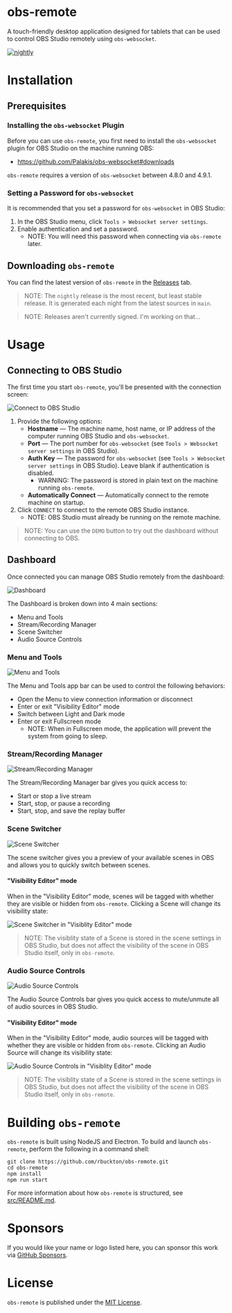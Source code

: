 # obs-remote

A touch-friendly desktop application designed for tablets that can be used to control OBS Studio remotely using `obs-websocket`.

[![nightly](https://github.com/rbuckton/obs-remote/actions/workflows/nightly.yml/badge.svg)](https://github.com/rbuckton/obs-remote/actions/workflows/nightly.yml)

# Installation

## Prerequisites

### Installing the `obs-websocket` Plugin

Before you can use `obs-remote`, you first need to install the `obs-websocket` plugin for OBS Studio on the machine running OBS:

- <https://github.com/Palakis/obs-websocket#downloads>

`obs-remote` requires a version of `obs-websocket` between 4.8.0 and 4.9.1. 

### Setting a Password for `obs-websocket`

It is recommended that you set a password for `obs-websocket` in OBS Studio:

1. In the OBS Studio menu, click `Tools > Websocket server settings`.
2. Enable authentication and set a password.
   - NOTE: You will need this password when connecting via `obs-remote` later.

## Downloading `obs-remote`

You can find the latest version of `obs-remote` in the [Releases](https://github.com/rbuckton/obs-remote/releases) tab.

> NOTE: The `nightly` release is the most recent, but least stable release. It is generated each night from the latest sources in `main`.

> NOTE: Releases aren't currently signed. I'm working on that...

# Usage

## Connecting to OBS Studio

The first time you start `obs-remote`, you'll be presented with the connection screen:

![Connect to OBS Studio](docs/connect.png)

1. Provide the following options:
   - **Hostname** &mdash; The machine name, host name, or IP address of the computer running OBS Studio and `obs-websocket`.
   - **Port** &mdash; The port number for `obs-websocket` (see `Tools > Websocket server settings` in OBS Studio).
   - **Auth Key** &mdash; The password for `obs-websocket` (see `Tools > Websocket server settings` in OBS Studio). Leave blank if authentication is disabled.
     - WARNING: The password is stored in plain text on the machine running `obs-remote`.
   - **Automatically Connect** &mdash; Automatically connect to the remote machine on startup.
2. Click `CONNECT` to connect to the remote OBS Studio instance.
   - NOTE: OBS Studio must already be running on the remote machine.

> NOTE: You can use the `DEMO` button to try out the dashboard without connecting to OBS.

## Dashboard

Once connected you can manage OBS Studio remotely from the dashboard:

![Dashboard](docs/dashboard.png)

The Dashboard is broken down into 4 main sections:

- Menu and Tools
- Stream/Recording Manager
- Scene Switcher
- Audio Source Controls

### Menu and Tools

![Menu and Tools](docs/menu-tools.png)

The Menu and Tools app bar can be used to control the following behaviors:

- Open the Menu to view connection information or disconnect
- Enter or exit "Visibility Editor" mode
- Switch between Light and Dark mode
- Enter or exit Fullscreen mode
  - NOTE: When in Fullscreen mode, the application will prevent the system from going to sleep.

### Stream/Recording Manager

![Stream/Recording Manager](docs/stream-recording-manager.png)

The Stream/Recording Manager bar gives you quick access to:

- Start or stop a live stream
- Start, stop, or pause a recording
- Start, stop, and save the replay buffer

### Scene Switcher

![Scene Switcher](docs/scene-switcher.png)

The scene switcher gives you a preview of your available scenes in OBS and allows you to quickly switch between scenes.

#### "Visibility Editor" mode

When in the "Visibility Editor" mode, scenes will be tagged with whether they are visible or hidden from `obs-remote`. Clicking a Scene will change its visibility state:

![Scene Switcher in "Visiblity Editor" mode](docs/scene-switcher-visibility-editor.png)

> NOTE: The visiblity state of a Scene is stored in the scene settings in OBS Studio, but does not affect the visibility of the scene in OBS Studio itself, only in `obs-remote`.

### Audio Source Controls

![Audio Source Controls](docs/audio-source-controls.png)

The Audio Source Controls bar gives you quick access to mute/unmute all of audio sources in OBS Studio.

#### "Visibility Editor" mode

When in the "Visibility Editor" mode, audio sources will be tagged with whether they are visible or hidden from `obs-remote`. Clicking an Audio Source will change its visibility state:

![Audio Source Controls in "Visiblity Editor" mode](docs/audio-source-controls-visibility-editor.png)

> NOTE: The visiblity state of a Scene is stored in the scene settings in OBS Studio, but does not affect the visibility of the scene in OBS Studio itself, only in `obs-remote`.

# Building `obs-remote`

`obs-remote` is built using NodeJS and Electron. To build and launch `obs-remote`, perform the following in a command shell:

```
git clone https://github.com/rbuckton/obs-remote.git
cd obs-remote
npm install
npm run start
```

For more information about how `obs-remote` is structured, see [src/README.md](src/README.md).

# Sponsors

If you would like your name or logo listed here, you can sponsor this work via [GitHub Sponsors](https://github.com/sponsors/rbuckton).

# License

`obs-remote` is published under the [MIT License](LICENSE).